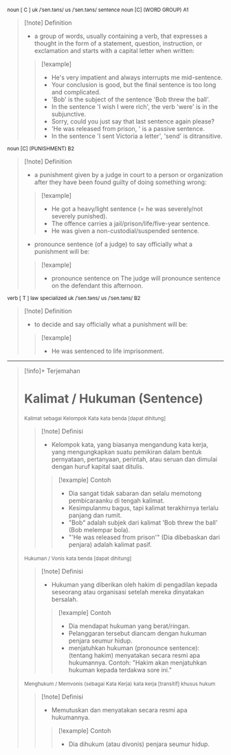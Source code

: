 <small>noun [ C ]
uk  /ˈsen.təns/ us  /ˈsen.təns/
sentence noun [C] (WORD GROUP)
A1
</small>
>[!note] Definition
>- a group of words, usually containing a verb, that expresses a thought in the form of a statement, question, instruction, or exclamation and starts with a capital letter when written:
> > [!example] 
> > - He's very impatient and always interrupts me mid-sentence.
> > - Your conclusion is good, but the final sentence is too long and complicated.
> > - 'Bob' is the subject of the sentence 'Bob threw the ball'.
> > - In the sentence 'I wish I were rich', the verb 'were' is in the subjunctive.
> > - Sorry, could you just say that last sentence again please?
> > - 'He was released from prison, ' is a passive sentence.
> > - In the sentence 'I sent Victoria a letter', 'send' is ditransitive.

<small>noun [C] (PUNISHMENT)
B2
</small>
>[!note] Definition
>- a punishment given by a judge in court to a person or organization after they have been found guilty of doing something wrong:
> > [!example] 
> > - He got a heavy/light sentence (= he was severely/not severely punished).
> > - The offence carries a jail/prison/life/five-year sentence.
> > - He was given a non-custodial/suspended sentence.
>- pronounce sentence
>  (of a judge) to say officially what a punishment will be:
> > [!example] 
> > - pronounce sentence on The judge will pronounce sentence on the defendant this afternoon.

<small>verb [ T ]   law   specialized
uk  /ˈsen.təns/ us  /ˈsen.təns/
B2
</small>
>[!note] Definition
>- to decide and say officially what a punishment will be:
> > [!example] 
> > - He was sentenced to life imprisonment.

---

>[!info]+ Terjemahan
> # Kalimat / Hukuman (Sentence)
><small>Kalimat sebagai Kelompok Kata</small>
><small>kata benda [dapat dihitung]</small>
> > [!note] Definisi
> > - Kelompok kata, yang biasanya mengandung kata kerja, yang mengungkapkan suatu pemikiran dalam bentuk pernyataan, pertanyaan, perintah, atau seruan dan dimulai dengan huruf kapital saat ditulis.
> > > [!example] Contoh
> > > - Dia sangat tidak sabaran dan selalu memotong pembicaraanku di tengah kalimat.
> > > - Kesimpulanmu bagus, tapi kalimat terakhirnya terlalu panjang dan rumit.
> > > - "Bob" adalah subjek dari kalimat 'Bob threw the ball' (Bob melempar bola).
> > > - "'He was released from prison'" (Dia dibebaskan dari penjara) adalah kalimat pasif.
>
><small>Hukuman / Vonis</small>
><small>kata benda [dapat dihitung]</small>
> > [!note] Definisi
> > - Hukuman yang diberikan oleh hakim di pengadilan kepada seseorang atau organisasi setelah mereka dinyatakan bersalah.
> > > [!example] Contoh
> > > - Dia mendapat hukuman yang berat/ringan.
> > > - Pelanggaran tersebut diancam dengan hukuman penjara seumur hidup.
> > > - menjatuhkan hukuman (pronounce sentence): (tentang hakim) menyatakan secara resmi apa hukumannya. Contoh: "Hakim akan menjatuhkan hukuman kepada terdakwa sore ini."
>
><small>Menghukum / Memvonis (sebagai Kata Kerja)</small>
><small>kata kerja [transitif] khusus hukum</small>
> > [!note] Definisi
> > - Memutuskan dan menyatakan secara resmi apa hukumannya.
> > > [!example] Contoh
> > > - Dia dihukum (atau divonis) penjara seumur hidup.
>